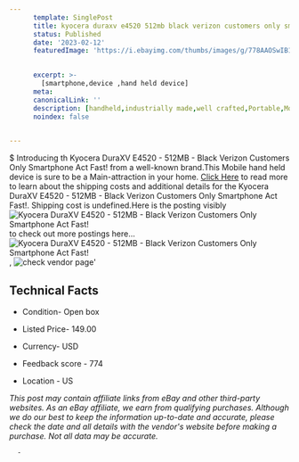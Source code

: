 ```yaml
---
      template: SinglePost
      title: kyocera duraxv e4520 512mb black verizon customers only smartphone act fast 
      status: Published
      date: '2023-02-12'
      featuredImage: 'https://i.ebayimg.com/thumbs/images/g/778AAOSwIB1g9LGC/s-l225.jpg'
       

      excerpt: >-
        [smartphone,device ,hand held device]
      meta:
      canonicalLink: ''
      description: [handheld,industrially made,well crafted,Portable,Mobile,Compact,Convenient,Lightweight,Maneuverable,Man-portable,Miniature,Carriable,Hand-held,Light,Holdable,Transportable,Mobile device,Pocket-sized,On-the-go,Wireless,Cordless,Compact size,Convenient size, smartphone,device ,hand held device]
      noindex: false
      

---
```

$
      Introducing th Kyocera DuraXV E4520 - 512MB - Black Verizon Customers Only Smartphone Act Fast! from a well-known brand.This Mobile hand held device is sure to be a Main-attraction in your home. [Click Here](https://www.ebay.com/itm/124882890243?hash=item1d1399ae03%3Ag%3A778AAOSwIB1g9LGC&amdata=enc%3AAQAHAAAA4FTdT53cWsMA%2BaLiAtEvzYII8VjQFvA0ReTXWljouPDQSWxvnHiZC4mKhfomddESEwVkYgKvvQ%2Bh8s3GBUIaTBLWbb5KS78lgDHoIM0josSpsdImP29xgge2cZZbA22S1X4p5dBUsnzsn8O%2B3mVurY4bkf%2FtDnbX6nkryoCMNm%2BPiBZmNJ8m3iP5wasRSSt7CweuRJynOXKj5%2FvZI%2FnHluMcZBfDsulvAzIZG4XUoo5OQv2cCjp4TCIxD8CpA8VRRT5Ae7jystId%2FhDwS4KZue2n97kYcMog5TA0G%2FIiYXHz&mkevt=1&mkcid=1&mkrid=711-53200-19255-0&campid=%253CePNCampaignId%253E&customid=%253CreferenceId%253E&toolid=10049) to read more to learn about the shipping costs and additional details for the Kyocera DuraXV E4520 - 512MB - Black Verizon Customers Only Smartphone Act Fast!. Shipping cost is undefined.Here is the posting visibly ![Kyocera DuraXV E4520 - 512MB - Black Verizon Customers Only Smartphone Act Fast!](https://i.ebayimg.com/thumbs/images/g/778AAOSwIB1g9LGC/s-l225.jpg) to check out more postings here... ![Kyocera DuraXV E4520 - 512MB - Black Verizon Customers Only Smartphone Act Fast!](https://i.ebayimg.com/images/g/778AAOSwIB1g9LGC/s-l960.jpg), ![check vendor page](https://origin-galleryplus.ebayimg.com/ws/web/124882890243_2_0_1/225x225.jpg,https://origin-galleryplus.ebayimg.com/ws/web/124882890243_3_0_1/225x225.jpg,https://origin-galleryplus.ebayimg.com/ws/web/124882890243_4_0_1/225x225.jpg)'

      

 ## Technical Facts 



     
      

 - Condition- Open box 


      

 - Listed Price- 149.00 


      

 - Currency- USD 


      

 - Feedback score - 774 


      

 - Location - US 


      
      

 *_This post may contain affiliate links from eBay and other third-party websites. As an eBay affiliate, we earn from qualifying purchases. Although we do our best to keep the information up-to-date and accurate, please check the date and all details with the vendor's website before making a purchase. Not all data may be accurate._*




      -
